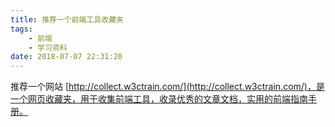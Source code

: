 ```yaml
---
title: 推荐一个前端工具收藏夹
tags:
    - 前端
    - 学习资料
date: 2018-07-07 22:31:20
---
```


推荐一个网站 [http://collect.w3ctrain.com/](http://collect.w3ctrain.com/)，是一个网页收藏夹，用于收集前端工具，收录优秀的文章文档，实用的前端指南手册。